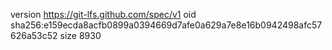 version https://git-lfs.github.com/spec/v1
oid sha256:e159ecda8acfb0899a0394669d7afe0a629a7e8e16b0942498afc57626a53c52
size 8930
